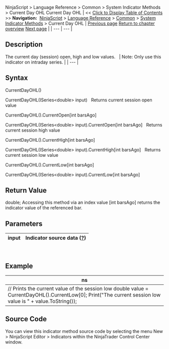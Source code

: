 ﻿
NinjaScript \> Language Reference \> Common \> System Indicator Methods \> Current Day OHL
Current Day OHL
| \<\< [Click to Display Table of Contents](current_day_ohl.md) \>\> **Navigation:**     [NinjaScript](ninjascript-1.md) \> [Language Reference](language_reference_wip-1.md) \> [Common](common-1.md) \> [System Indicator Methods](indicators-1.md) \> Current Day OHL | [Previous page](correlation-1.md) [Return to chapter overview](indicators-1.md) [Next page](darvas-1.md) |
| --- | --- |
## Description
The current day (session) open, high and low values.
 
| Note: Only use this indicator on intraday series. |
| --- |
## 
## Syntax
CurrentDayOHL()  

CurrentDayOHL(ISeries\<double\> input)
 
Returns current session open value  

CurrentDayOHL().CurrentOpen\[int barsAgo]  

CurrentDayOHL(ISeries\<double\> input).CurrentOpen\[int barsAgo]
 
Returns current session high value  

CurrentDayOHL().CurrentHigh\[int barsAgo]  

CurrentDayOHL(ISeries\<double\> input).CurrentHigh\[int barsAgo]
 
Returns current session low value  

CurrentDayOHL().CurrentLow\[int barsAgo]  

CurrentDayOHL(ISeries\<double\> input).CurrentLow\[int barsAgo]

## Return Value
double; Accessing this method via an index value \[int barsAgo] returns the indicator value of the referenced bar.

## Parameters
| input | Indicator source data ([?](valid_input_data_for_indicator-1.md)) |
| --- | --- |
 
## 
## Example
| ns |
| --- |
| // Prints the current value of the session low double value \= CurrentDayOHL().CurrentLow\[0]; Print("The current session low value is " \+ value.ToString()); |

## Source Code
You can view this indicator method source code by selecting the menu New \> NinjaScript Editor \> Indicators within the NinjaTrader Control Center window.

